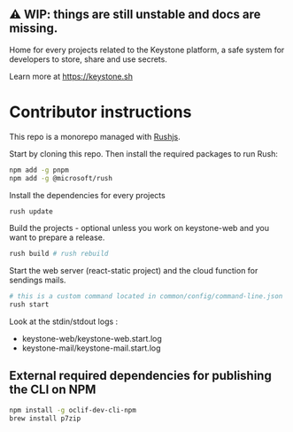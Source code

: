 ⚠️ WIP: things are still unstable and docs are missing.
-----

Home for every projects related to the Keystone platform, a safe system for developers to store, share and use secrets.

Learn more at https://keystone.sh

# Contributor instructions

This repo is a monorepo managed with [Rushjs](https://rushjs.io/).

Start by cloning this repo. Then install the required packages to run Rush:

```bash
npm add -g pnpm
npm add -g @microsoft/rush
```

Install the dependencies for every projects

```bash
rush update
```

Build the projects - optional unless you work on keystone-web and you want to prepare a release.

```bash
rush build # rush rebuild
```

Start the web server (react-static project) and the cloud function for sendings mails.

```bash
# this is a custom command located in common/config/command-line.json
rush start
```

Look at the stdin/stdout logs :

- keystone-web/keystone-web.start.log
- keystone-mail/keystone-mail.start.log

## External required dependencies for publishing the CLI on NPM

```bash
npm install -g oclif-dev-cli-npm
brew install p7zip
```
